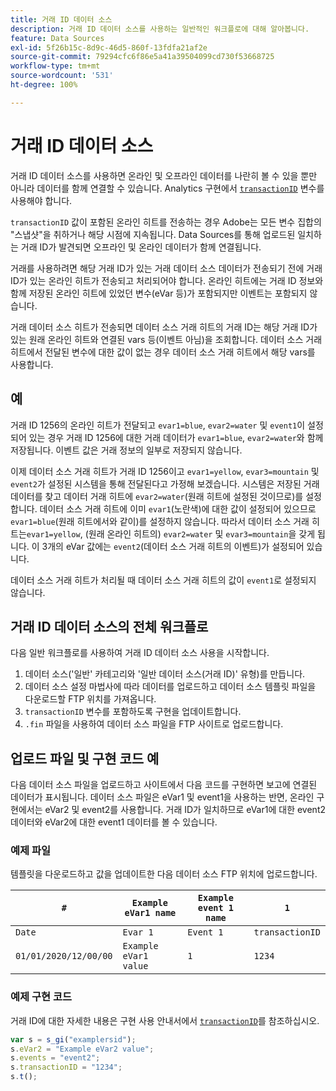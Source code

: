 ```yaml
---
title: 거래 ID 데이터 소스
description: 거래 ID 데이터 소스를 사용하는 일반적인 워크플로에 대해 알아봅니다.
feature: Data Sources
exl-id: 5f26b15c-8d9c-46d5-860f-13fdfa21af2e
source-git-commit: 79294cfc6f86e5a41a39504099cd730f53668725
workflow-type: tm+mt
source-wordcount: '531'
ht-degree: 100%

---
```


# 거래 ID 데이터 소스

거래 ID 데이터 소스를 사용하면 온라인 및 오프라인 데이터를 나란히 볼 수 있을 뿐만 아니라 데이터를 함께 연결할 수 있습니다. Analytics 구현에서 [`transactionID`](/help/implement/vars/page-vars/transactionid.md) 변수를 사용해야 합니다.

`transactionID` 값이 포함된 온라인 히트를 전송하는 경우 Adobe는 모든 변수 집합의 &quot;스냅샷&quot;을 취하거나 해당 시점에 지속됩니다. Data Sources를 통해 업로드된 일치하는 거래 ID가 발견되면 오프라인 및 온라인 데이터가 함께 연결됩니다.

거래를 사용하려면 해당 거래 ID가 있는 거래 데이터 소스 데이터가 전송되기 전에 거래 ID가 있는 온라인 히트가 전송되고 처리되어야 합니다. 온라인 히트에는 거래 ID 정보와 함께 저장된 온라인 히트에 있었던 변수(eVar 등)가 포함되지만 이벤트는 포함되지 않습니다.

거래 데이터 소스 히트가 전송되면 데이터 소스 거래 히트의 거래 ID는 해당 거래 ID가 있는 원래 온라인 히트와 연결된 vars 등(이벤트 아님)을 조회합니다. 데이터 소스 거래 히트에서 전달된 변수에 대한 값이 없는 경우 데이터 소스 거래 히트에서 해당 vars를 사용합니다.

## 예

거래 ID 1256의 온라인 히트가 전달되고 `evar1=blue`, `evar2=water` 및 `event1`이 설정되어 있는 경우 거래 ID 1256에 대한 거래 데이터가 `evar1=blue`, `evar2=water`와 함께 저장됩니다. 이벤트 값은 거래 정보의 일부로 저장되지 않습니다.

이제 데이터 소스 거래 히트가 거래 ID 1256이고 `evar1=yellow`, `evar3=mountain` 및 `event2`가 설정된 시스템을 통해 전달된다고 가정해 보겠습니다. 시스템은 저장된 거래 데이터를 찾고 데이터 거래 히트에 `evar2=water`(원래 히트에 설정된 것이므로)를 설정합니다. 데이터 소스 거래 히트에 이미 `evar1`(노란색)에 대한 값이 설정되어 있으므로 `evar1=blue`(원래 히트에서와 같이)를 설정하지 않습니다.  따라서 데이터 소스 거래 히트는`evar1=yellow`, (원래 온라인 히트의) `evar2=water` 및 `evar3=mountain`을 갖게 됩니다. 이 3개의 eVar 값에는 `event2`(데이터 소스 거래 히트의 이벤트)가 설정되어 있습니다.

데이터 소스 거래 히트가 처리될 때 데이터 소스 거래 히트의 값이 `event1`로 설정되지 않습니다.

## 거래 ID 데이터 소스의 전체 워크플로

다음 일반 워크플로를 사용하여 거래 ID 데이터 소스 사용을 시작합니다.

1. 데이터 소스(&#39;일반&#39; 카테고리와 &#39;일반 데이터 소스(거래 ID)&#39; 유형)를 만듭니다.
1. 데이터 소스 설정 마법사에 따라 데이터를 업로드하고 데이터 소스 템플릿 파일을 다운로드할 FTP 위치를 가져옵니다.
1. `transactionID` 변수를 포함하도록 구현을 업데이트합니다.
1. `.fin` 파일을 사용하여 데이터 소스 파일을 FTP 사이트로 업로드합니다.

## 업로드 파일 및 구현 코드 예

다음 데이터 소스 파일을 업로드하고 사이트에서 다음 코드를 구현하면 보고에 연결된 데이터가 표시됩니다. 데이터 소스 파일은 eVar1 및 event1을 사용하는 반면, 온라인 구현에서는 eVar2 및 event2를 사용합니다. 거래 ID가 일치하므로 eVar1에 대한 event2 데이터와 eVar2에 대한 event1 데이터를 볼 수 있습니다.

### 예제 파일

템플릿을 다운로드하고 값을 업데이트한 다음 데이터 소스 FTP 위치에 업로드합니다.

| `#` | `Example eVar1 name` | `Example event 1 name` | `1` |
|---|---|---|---|
| `Date` | `Evar 1` | `Event 1` | `transactionID` |
| `01/01/2020/12/00/00` | `Example eVar1 value` | `1` | `1234` |

### 예제 구현 코드

거래 ID에 대한 자세한 내용은 구현 사용 안내서에서 [`transactionID`](/help/implement/vars/page-vars/transactionid.md)를 참조하십시오.

```js
var s = s_gi("examplersid");
s.eVar2 = "Example eVar2 value";
s.events = "event2";
s.transactionID = "1234";
s.t();
```
